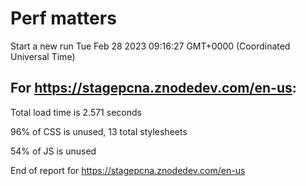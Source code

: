 # Perf matters


Start a new run
Tue Feb 28 2023 09:16:27 GMT+0000 (Coordinated Universal Time)








## For https://stagepcna.znodedev.com/en-us: 


Total load time is 2.571 seconds


96% of CSS is unused, 13 total stylesheets


54% of JS is unused


End of report for https://stagepcna.znodedev.com/en-us
